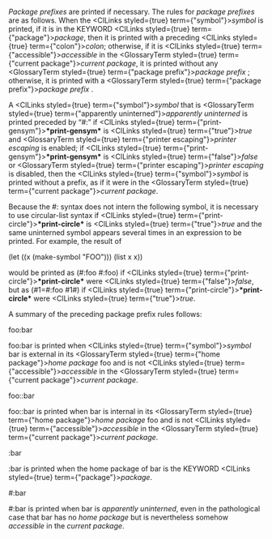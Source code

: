  



*Package prefixes* are printed if necessary. The rules for *package prefixes* are as follows. When the <ClLinks styled={true} term={"symbol"}><i>symbol</i></ClLinks> is printed, if it is in the KEYWORD <ClLinks styled={true} term={"package"}><i>package</i></ClLinks>, then it is printed with a preceding <ClLinks styled={true} term={"colon"}><i>colon</i></ClLinks>; otherwise, if it is <ClLinks styled={true} term={"accessible"}><i>accessible</i></ClLinks> in the <GlossaryTerm styled={true} term={"current package"}><i>current package</i></GlossaryTerm>, it is printed without any <GlossaryTerm styled={true} term={"package prefix"}><i>package prefix</i></GlossaryTerm> ; otherwise, it is printed with a <GlossaryTerm styled={true} term={"package prefix"}><i>package prefix</i></GlossaryTerm> . 



A <ClLinks styled={true} term={"symbol"}><i>symbol</i></ClLinks> that is <GlossaryTerm styled={true} term={"apparently uninterned"}><i>apparently uninterned</i></GlossaryTerm> is printed preceded by “#:” if <ClLinks styled={true} term={"print-gensym"}><b>\*print-gensym\*</b></ClLinks> is <ClLinks styled={true} term={"true"}><i>true</i></ClLinks> and <GlossaryTerm styled={true} term={"printer escaping"}><i>printer escaping</i></GlossaryTerm> is enabled; if <ClLinks styled={true} term={"print-gensym"}><b>\*print-gensym\*</b></ClLinks> is <ClLinks styled={true} term={"false"}><i>false</i></ClLinks> or <GlossaryTerm styled={true} term={"printer escaping"}><i>printer escaping</i></GlossaryTerm> is disabled, then the <ClLinks styled={true} term={"symbol"}><i>symbol</i></ClLinks> is printed without a prefix, as if it were in the <GlossaryTerm styled={true} term={"current package"}><i>current package</i></GlossaryTerm>. 



Because the #: syntax does not intern the following symbol, it is necessary to use circular-list syntax if <ClLinks styled={true} term={"print-circle"}><b>\*print-circle\*</b></ClLinks> is <ClLinks styled={true} term={"true"}><i>true</i></ClLinks> and the same uninterned symbol appears several times in an expression to be printed. For example, the result of 



(let ((x (make-symbol "FOO"))) (list x x)) 



would be printed as (#:foo #:foo) if <ClLinks styled={true} term={"print-circle"}><b>\*print-circle\*</b></ClLinks> were <ClLinks styled={true} term={"false"}><i>false</i></ClLinks>, but as (#1=#:foo #1#) if <ClLinks styled={true} term={"print-circle"}><b>\*print-circle\*</b></ClLinks> were <ClLinks styled={true} term={"true"}><i>true</i></ClLinks>. 



A summary of the preceding package prefix rules follows: 



foo:bar 



foo:bar is printed when <ClLinks styled={true} term={"symbol"}><i>symbol</i></ClLinks> bar is external in its <GlossaryTerm styled={true} term={"home package"}><i>home package</i></GlossaryTerm> foo and is not <ClLinks styled={true} term={"accessible"}><i>accessible</i></ClLinks> in the <GlossaryTerm styled={true} term={"current package"}><i>current package</i></GlossaryTerm>. 



foo::bar 



foo::bar is printed when bar is internal in its <GlossaryTerm styled={true} term={"home package"}><i>home package</i></GlossaryTerm> foo and is not <ClLinks styled={true} term={"accessible"}><i>accessible</i></ClLinks> in the <GlossaryTerm styled={true} term={"current package"}><i>current package</i></GlossaryTerm>. 



:bar 



:bar is printed when the home package of bar is the KEYWORD <ClLinks styled={true} term={"package"}><i>package</i></ClLinks>. 



#:bar 



#:bar is printed when bar is *apparently uninterned*, even in the pathological case that bar has no *home package* but is nevertheless somehow *accessible* in the *current package*. 



